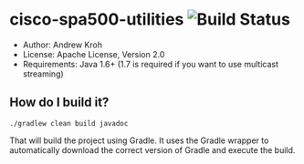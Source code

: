 cisco-spa500-utilities ![Build Status](https://blog.crowbird.com/build-status/cisco-spa500-utilities)
======================
- Author: Andrew Kroh
- License: Apache License, Version 2.0
- Requirements: Java 1.6+ (1.7 is required if you want to use multicast streaming)

How do I build it?
------------------

    ./gradlew clean build javadoc

That will build the project using Gradle. It uses the Gradle wrapper
to automatically download the correct version of Gradle and execute the build.


